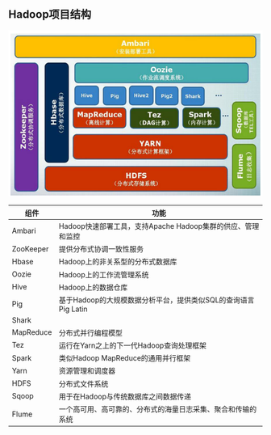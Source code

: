 ## Hadoop项目结构

![项目结构](https://raw.githubusercontent.com/bdkwl/big_data_note/master/%E5%A4%A7%E6%95%B0%E6%8D%AE%E5%A4%84%E7%90%86%E6%9E%B6%E6%9E%84Hadoop/%E9%A1%B9%E7%9B%AE%E7%BB%93%E6%9E%84.png)

组件| 功能
--- | ---
Ambari | Hadoop快速部署工具，支持Apache Hadoop集群的供应、管理和监控
ZooKeeper | 提供分布式协调一致性服务
Hbase | Hadoop上的非关系型的分布式数据库
Oozie | Hadoop上的工作流管理系统
Hive | Hadoop上的数据仓库
Pig | 基于Hadoop的大规模数据分析平台，提供类似SQL的查询语言Pig Latin
Shark | 
MapReduce | 分布式并行编程模型
Tez | 运行在Yarn之上的下一代Hadoop查询处理框架
Spark | 类似Hadoop MapReduce的通用并行框架
Yarn | 资源管理和调度器
HDFS | 分布式文件系统
Sqoop | 用于在Hadoop与传统数据库之间数据传递
Flume | 一个高可用、高可靠的、分布式的海量日志采集、聚合和传输的系统



